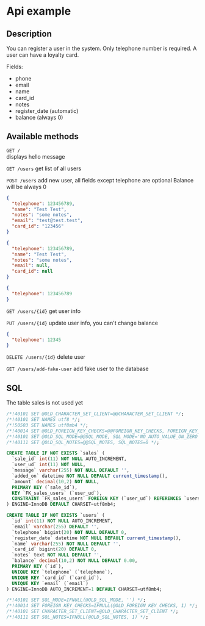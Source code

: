 # Api example

## Description
You can register a user in the system.
Only telephone number is required.
A user can have a loyalty card.

Fields:
* phone
* email
* name
* card_id
* notes
* register_date (automatic)
* balance (always 0)

## Available methods
`GET /`  
displays hello message

`GET /users`
get list of all users

`POST /users`
add new user, all fields except telephone are optional
Balance will be always 0
```json
{
  "telephone": 123456789,
  "name": "Test Test",
  "notes": "some notes",
  "email": "test@test.test",
  "card_id": "123456"
}
```
```json
{
  "telephone": 123456789,
  "name": "Test Test",
  "notes": "some notes",
  "email": null,
  "card_id": null
}
```

```json
{
  "telephone": 123456789
}
```
`GET /users/{id}`
get user info

`PUT /users/{id}`
update user info, you can't change balance
```json
{
  "telephone": 12345
}
```

`DELETE /users/{id}`
delete user

`GET /users/add-fake-user`
add fake user to the database


## SQL
The table sales is not used yet
```sql
/*!40101 SET @OLD_CHARACTER_SET_CLIENT=@@CHARACTER_SET_CLIENT */;
/*!40101 SET NAMES utf8 */;
/*!50503 SET NAMES utf8mb4 */;
/*!40014 SET @OLD_FOREIGN_KEY_CHECKS=@@FOREIGN_KEY_CHECKS, FOREIGN_KEY_CHECKS=0 */;
/*!40101 SET @OLD_SQL_MODE=@@SQL_MODE, SQL_MODE='NO_AUTO_VALUE_ON_ZERO' */;
/*!40111 SET @OLD_SQL_NOTES=@@SQL_NOTES, SQL_NOTES=0 */;

CREATE TABLE IF NOT EXISTS `sales` (
  `sale_id` int(11) NOT NULL AUTO_INCREMENT,
  `user_ud` int(11) NOT NULL,
  `message` varchar(255) NOT NULL DEFAULT '',
  `added_on` datetime NOT NULL DEFAULT current_timestamp(),
  `amount` decimal(10,2) NOT NULL,
  PRIMARY KEY (`sale_id`),
  KEY `FK_sales_users` (`user_ud`),
  CONSTRAINT `FK_sales_users` FOREIGN KEY (`user_ud`) REFERENCES `users` (`id`) ON DELETE CASCADE ON UPDATE NO ACTION
) ENGINE=InnoDB DEFAULT CHARSET=utf8mb4;

CREATE TABLE IF NOT EXISTS `users` (
  `id` int(11) NOT NULL AUTO_INCREMENT,
  `email` varchar(255) DEFAULT '',
  `telephone` bigint(20) NOT NULL DEFAULT 0,
  `register_date` datetime NOT NULL DEFAULT current_timestamp(),
  `name` varchar(255) NOT NULL DEFAULT '',
  `card_id` bigint(20) DEFAULT 0,
  `notes` text NOT NULL DEFAULT '',
  `balance` decimal(10,2) NOT NULL DEFAULT 0.00,
  PRIMARY KEY (`id`),
  UNIQUE KEY `telephone` (`telephone`),
  UNIQUE KEY `card_id` (`card_id`),
  UNIQUE KEY `email` (`email`)
) ENGINE=InnoDB AUTO_INCREMENT=1 DEFAULT CHARSET=utf8mb4;

/*!40101 SET SQL_MODE=IFNULL(@OLD_SQL_MODE, '') */;
/*!40014 SET FOREIGN_KEY_CHECKS=IFNULL(@OLD_FOREIGN_KEY_CHECKS, 1) */;
/*!40101 SET CHARACTER_SET_CLIENT=@OLD_CHARACTER_SET_CLIENT */;
/*!40111 SET SQL_NOTES=IFNULL(@OLD_SQL_NOTES, 1) */;
```

